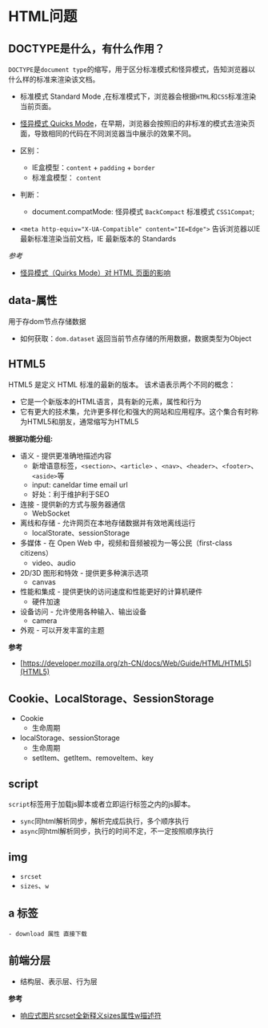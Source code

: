 # HTML问题

## DOCTYPE是什么，有什么作用？
`DOCTYPE`是`document type`的缩写，用于区分标准模式和怪异模式，告知浏览器以什么样的标准来渲染该文档。

- 标准模式 Standard Mode ,在标准模式下，浏览器会根据`HTML`和`CSS`标准渲染当前页面。
- [怪异模式 Quicks Mode](https://www.ibm.com/developerworks/cn/web/1310_shatao_quirks/)，在早期，浏览器会按照旧的非标准的模式去渲染页面，导致相同的代码在不同浏览器当中展示的效果不同。

- 区别：
    - IE盒模型：`content` + `padding` + `border`
    - 标准盒模型： `content`
- 判断：
    - document.compatMode: 怪异模式 `BackCompact`  标准模式 `CSS1Compat`;
- `<meta http-equiv="X-UA-Compatible" content="IE=Edge">` 告诉浏览器以IE最新标准渲染当前文档，IE 最新版本的 Standards

*参考*
- [怪异模式（Quirks Mode）对 HTML 页面的影响](https://www.ibm.com/developerworks/cn/web/1310_shatao_quirks/)

## data-属性
用于存dom节点存储数据

- 如何获取：`dom.dataset` 返回当前节点存储的所用数据，数据类型为Object

## HTML5
HTML5 是定义 HTML 标准的最新的版本。 该术语表示两个不同的概念：
- 它是一个新版本的HTML语言，具有新的元素，属性和行为
- 它有更大的技术集，允许更多样化和强大的网站和应用程序。这个集合有时称为HTML5和朋友，通常缩写为HTML5

**根据功能分组:**

- 语义 - 提供更准确地描述内容
    - 新增语意标签，`<section>`、`<article>` 、`<nav>`、`<header>`、`<footer>`、`<aside>`等
    - input: caneldar time email url
    - 好处：利于维护利于SEO
- 连接 - 提供新的方式与服务器通信
    - WebSocket
- 离线和存储 - 允许网页在本地存储数据并有效地离线运行
    - localStorate、sessionStorage
- 多媒体 - 在 Open Web 中，视频和音频被视为一等公民（first-class citizens）
    - video、audio
- 2D/3D 图形和特效 - 提供更多种演示选项
    - canvas
- 性能和集成 - 提供更快的访问速度和性能更好的计算机硬件
    - 硬件加速
- 设备访问 - 允许使用各种输入、输出设备
    - camera
- 外观 - 可以开发丰富的主题

**参考**
- [https://developer.mozilla.org/zh-CN/docs/Web/Guide/HTML/HTML5](HTML5)

## Cookie、LocalStorage、SessionStorage
- Cookie
    - 生命周期
- localStorage、sessionStorage
    - 生命周期
    - setItem、getItem、removeItem、key

## script
`script`标签用于加载js脚本或者立即运行标签之内的js脚本。

- `sync`同html解析同步，解析完成后执行，多个顺序执行
- `async`同html解析同步，执行的时间不定，不一定按照顺序执行

## img
- `srcset`
- `sizes`、`w`

## a 标签
    - download 属性 直接下载
## 前端分层
- 结构层、表示层、行为层

**参考**
- [响应式图片srcset全新释义sizes属性w描述符](http://www.zhangxinxu.com/wordpress/2014/10/responsive-images-srcset-size-w-descriptor/)